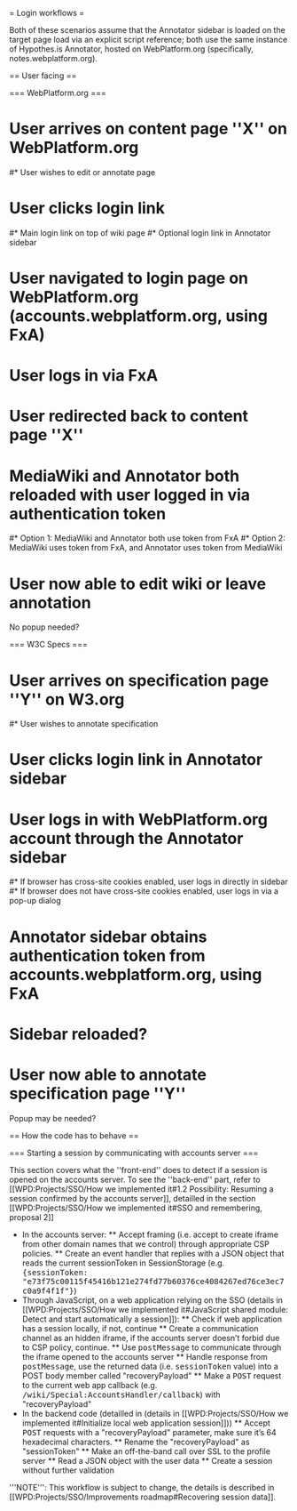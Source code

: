 = Login workflows =

Both of these scenarios assume that the Annotator sidebar is loaded on the target page load via an explicit script reference; both use the same instance of Hypothes.is Annotator, hosted on WebPlatform.org (specifically, notes.webplatform.org).

== User facing ==

=== WebPlatform.org ===

# User arrives on content page ''X'' on WebPlatform.org
#* User wishes to edit or annotate page
# User clicks login link
#* Main login link on top of wiki page
#* Optional login link in Annotator sidebar
# User navigated to login page on WebPlatform.org (accounts.webplatform.org, using FxA)
# User logs in via FxA
# User redirected back to content page ''X''
# MediaWiki and Annotator both reloaded with user logged in via authentication token 
#* Option 1: MediaWiki and Annotator both use token from FxA
#* Option 2: MediaWiki uses token from FxA, and Annotator uses token from MediaWiki
# User now able to edit wiki or leave annotation

No popup needed?


=== W3C Specs ===

# User arrives on specification page ''Y'' on W3.org
#* User wishes to annotate specification
# User clicks login link in Annotator sidebar
# User logs in with WebPlatform.org account through the Annotator sidebar
#* If browser has cross-site cookies enabled, user logs in directly in sidebar 
#* If browser does not have cross-site cookies enabled, user logs in via a pop-up dialog
# Annotator sidebar obtains authentication token from accounts.webplatform.org, using FxA
# Sidebar reloaded?
# User now able to annotate specification page ''Y''

Popup may be needed?

== How the code has to behave ==

=== Starting a session by communicating with accounts server ===

This section covers what the ''front-end'' does to detect if a session is opened on the accounts server. To see the ''back-end'' part, refer to [[WPD:Projects/SSO/How we implemented it#1.2 Possibility: Resuming a session confirmed by the accounts server]], detailled in the section [[WPD:Projects/SSO/How we implemented it#SSO and remembering, proposal 2]]

* In the accounts server:
** Accept framing (i.e. accept to create iframe from other domain names that we control) through appropriate CSP policies.
** Create an event handler that replies with a JSON object that reads the current sessionToken in SessionStorage (e.g. <tt>{sessionToken: "e73f75c00115f45416b121e274fd77b60376ce4084267ed76ce3ec7c0a9f4f1f"}</tt>)
* Through JavaScript, on a web application relying on the SSO (details in [[WPD:Projects/SSO/How we implemented it#JavaScript shared module: Detect and start automatically a session]]):
** Check if web application has a session locally, if not, continue
** Create a communication channel as an hidden iframe, if the accounts server doesn’t forbid due to CSP policy, continue.
** Use <tt>postMessage</tt> to communicate through the iframe opened to the accounts server
** Handle response from <tt>postMessage</tt>, use the returned data (i.e. <tt>sessionToken</tt> value) into a POST body member called "recoveryPayload"
** Make a <tt>POST</tt> request to the current web app callback (e.g. <tt>/wiki/Special:AccountsHandler/callback</tt>) with "recoveryPayload"
* In the backend code (detailled in (details in [[WPD:Projects/SSO/How we implemented it#Initialize local web application session]]))
** Accept <tt>POST</tt> requests with a "recoveryPayload" parameter, make sure it’s 64 hexadecimal characters.
** Rename the "recoveryPayload" as "sessionToken"
** Make an off-the-band call over SSL to the profile server
** Read a JSON object with the user data
** Create a session without further validation

'''NOTE''': This workflow is subject to change, the details is described in [[WPD:Projects/SSO/Improvements roadmap#Recovering session data]].